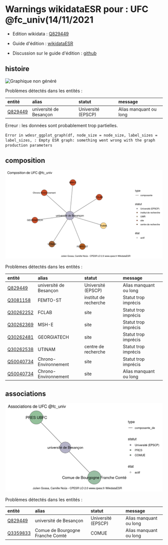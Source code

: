Warnings wikidataESR pour : UFC @fc_univ(14/11/2021
================

- Edition wikidata : [Q829449](https://www.wikidata.org/wiki/Q829449)
- Guide d'édition : [wikidataESR](https://github.com/cpesr/wikidataESR/)

- Discussion sur le guide d'édition : [github](https://github.com/cpesr/wikidataESR/issues)



## histoire 

![Graphique non généré](Q829449-histoire.png) 

Problèmes détectés dans les entités :

|entité                                           |alias                  |statut             |message                |
|:------------------------------------------------|:----------------------|:------------------|:----------------------|
|[Q829449](https://www.wikidata.org/wiki/Q829449) |université de Besançon |Université (EPSCP) |Alias manquant ou long |

 


Erreur : les données sont probablement trop partielles.
```
Error in wdesr_ggplot_graph(df, node_size = node_size, label_sizes = label_sizes, : Empty ESR graph: something went wrong with the graph production parameters

``` 



## composition 

![Graphique non généré](Q829449-composition.png) 

Problèmes détectés dans les entités :

|entité                                               |alias                  |statut                |message                |
|:----------------------------------------------------|:----------------------|:---------------------|:----------------------|
|[Q829449](https://www.wikidata.org/wiki/Q829449)     |université de Besançon |Université (EPSCP)    |Alias manquant ou long |
|[Q3081158](https://www.wikidata.org/wiki/Q3081158)   |FEMTO-ST               |institut de recherche |Statut trop imprécis   |
|[Q30262252](https://www.wikidata.org/wiki/Q30262252) |FCLAB                  |site                  |Statut trop imprécis   |
|[Q30262369](https://www.wikidata.org/wiki/Q30262369) |MSH-E                  |site                  |Statut trop imprécis   |
|[Q30262481](https://www.wikidata.org/wiki/Q30262481) |GEORGIATECH            |site                  |Statut trop imprécis   |
|[Q30262538](https://www.wikidata.org/wiki/Q30262538) |UTINAM                 |centre de recherche   |Statut trop imprécis   |
|[Q50040734](https://www.wikidata.org/wiki/Q50040734) |Chrono-Environnement   |site                  |Statut trop imprécis   |
|[Q50040734](https://www.wikidata.org/wiki/Q50040734) |Chrono-Environnement   |site                  |Alias manquant ou long |

 



## associations 

![Graphique non généré](Q829449-associations.png) 

Problèmes détectés dans les entités :

|entité                                             |alias                            |statut             |message                |
|:--------------------------------------------------|:--------------------------------|:------------------|:----------------------|
|[Q829449](https://www.wikidata.org/wiki/Q829449)   |université de Besançon           |Université (EPSCP) |Alias manquant ou long |
|[Q3359833](https://www.wikidata.org/wiki/Q3359833) |Comue de Bourgogne Franche Comté |COMUE              |Alias manquant ou long |

 

